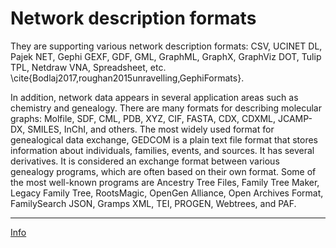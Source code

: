 # Network description formats

They are supporting various network description formats: CSV, UCINET DL, Pajek NET, Gephi GEXF, GDF, GML, GraphML, GraphX, GraphViz DOT, Tulip TPL, Netdraw VNA, Spreadsheet, etc. \cite{Bodlaj2017,roughan2015unravelling,GephiFormats}.

In addition, network data appears in several application areas such as chemistry and genealogy. There are many formats for describing molecular graphs: Molfile, SDF, CML, PDB, XYZ, CIF, FASTA, CDX, CDXML, JCAMP-DX, SMILES, InChI, and others. The most widely used format for genealogical data exchange, GEDCOM is a plain text file format that stores information about individuals, families, events, and sources. It has several derivatives. It is considered an exchange format between various genealogy programs, which are often based on their own format. Some of the most well-known programs are Ancestry Tree Files, Family Tree Maker, Legacy Family Tree, RootsMagic, OpenGen Alliance, Open Archives Format, FamilySearch JSON, Gramps XML, TEI, PROGEN, Webtrees, and PAF.


<hr />

[Info](README.md)
